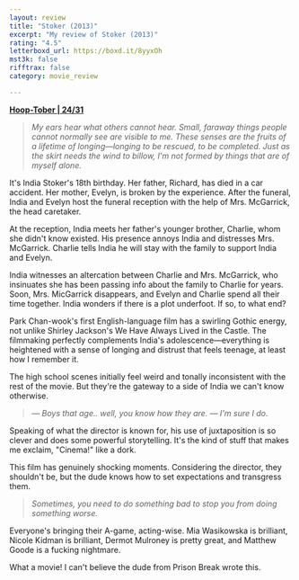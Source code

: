 ```yaml
---
layout: review
title: "Stoker (2013)"
excerpt: "My review of Stoker (2013)"
rating: "4.5"
letterboxd_url: https://boxd.it/8yyxOh
mst3k: false
rifftrax: false
category: movie_review

---
```


<b><a href="https://boxd.it/pRQY0/detail">Hoop-Tober | 24/31</a></b>

<blockquote><i>My ears hear what others cannot hear. Small, faraway things people cannot normally see are visible to me. These senses are the fruits of a lifetime of longing—longing to be rescued, to be completed. Just as the skirt needs the wind to billow, I'm not formed by things that are of myself alone.</i></blockquote>

It's India Stoker's 18th birthday. Her father, Richard, has died in a car accident. Her mother, Evelyn, is broken by the experience. After the funeral, India and Evelyn host the funeral reception with the help of Mrs. McGarrick, the head caretaker.

At the reception, India meets her father's younger brother, Charlie, whom she didn't know existed. His presence annoys India and distresses Mrs. McGarrick. Charlie tells India he will stay with the family to support India and Evelyn.

India witnesses an altercation between Charlie and Mrs. McGarrick, who insinuates she has been passing info about the family to Charlie for years. Soon, Mrs. MicGarrick disappears, and Evelyn and Charlie spend all their time together. India wonders if there is a plot underfoot. If so, to what end?

Park Chan-wook's first English-language film has a swirling Gothic energy, not unlike Shirley Jackson's We Have Always Lived in the Castle. The filmmaking perfectly complements India's adolescence—everything is heightened with a sense of longing and distrust that feels teenage, at least how I remember it.

The high school scenes initially feel weird and tonally inconsistent with the rest of the movie. But they're the gateway to a side of India we can't know otherwise.

<blockquote><i>— Boys that age.. well, you know how they are.
— I'm sure I do.</i></blockquote>

Speaking of what the director is known for, his use of juxtaposition is so clever and does some powerful storytelling. It's the kind of stuff that makes me exclaim, "Cinema!" like a dork.

This film has genuinely shocking moments. Considering the director, they shouldn't be, but the dude knows how to set expectations and transgress them.

<blockquote><i>Sometimes, you need to do something bad to stop you from doing something worse.</i></blockquote>

Everyone's bringing their A-game, acting-wise. Mia Wasikowska is brilliant, Nicole Kidman is brilliant, Dermot Mulroney is pretty great, and Matthew Goode is a fucking nightmare.

What a movie! I can't believe the dude from Prison Break wrote this.